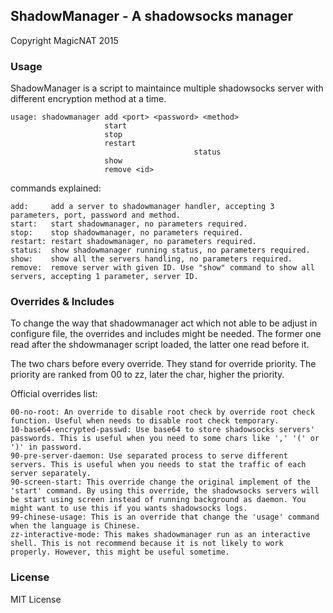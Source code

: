ShadowManager - A shadowsocks manager
---

Copyright MagicNAT 2015

### Usage

ShadowManager is a script to maintaince multiple shadowsocks server with different encryption method at a time.

	usage: shadowmanager add <port> <password> <method>
	                     start
	                     stop
	                     restart
											 status
	                     show
	                     remove <id>

commands explained:

	add:     add a server to shadowmanager handler, accepting 3 parameters, port, password and method.
	start:   start shadowmanager, no parameters required.
	stop:    stop shadowmanager, no parameters required.
	restart: restart shadowmanager, no parameters required.
	status:  show shadowmanager running status, no parameters required.
	show:    show all the servers handling, no parameters required.
	remove:  remove server with given ID. Use "show" command to show all servers, accepting 1 parameter, server ID.

### Overrides & Includes

To change the way that shadowmanager act which not able to be adjust in configure file, the overrides and includes might be needed. The former one read after the shdowmanager script loaded, the latter one read before it.

The two chars before every override. They stand for override priority. The priority are ranked from 00 to zz, later the char, higher the priority.

Official overrides list:

	00-no-root: An override to disable root check by override root check function. Useful when needs to disable root check temporary.
	10-base64-encrypted-passwd: Use base64 to store shadowsocks servers' passwords. This is useful when you need to some chars like ',' '(' or ')' in password.
	90-pre-server-daemon: Use separated process to serve different servers. This is useful when you needs to stat the traffic of each server separately.
	90-screen-start: This override change the original implement of the 'start' command. By using this override, the shadowsocks servers will be start using screen instead of running background as daemon. You might want to use this if you wants shadowsocks logs.
	99-chinese-usage: This is an override that change the 'usage' command when the language is Chinese.
	zz-interactive-mode: This makes shadowmanager run as an interactive shell. This is not recommend because it is not likely to work properly. However, this might be useful sometime.

### License

MIT License
